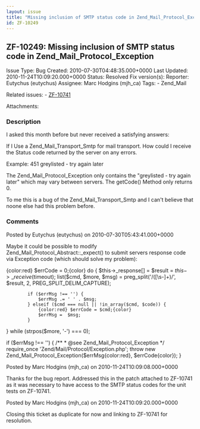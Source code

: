 ```yaml
---
layout: issue
title: "Missing inclusion of SMTP status code in Zend_Mail_Protocol_Exception"
id: ZF-10249
---
```


ZF-10249: Missing inclusion of SMTP status code in Zend\_Mail\_Protocol\_Exception
----------------------------------------------------------------------------------

 Issue Type: Bug Created: 2010-07-30T04:48:35.000+0000 Last Updated: 2010-11-24T10:09:20.000+0000 Status: Resolved Fix version(s): 
 Reporter:  Eutychus (eutychus)  Assignee:  Marc Hodgins (mjh\_ca)  Tags: - Zend\_Mail
 
 Related issues: - [ZF-10741](/issues/browse/ZF-10741)
 
 Attachments: 
### Description

I asked this month before but never received a satisfying answers:

If I Use a Zend\_Mail\_Transport\_Smtp for mail transport. How could I receive the Status code returned by the server on any errors.

Example: 451 greylisted - try again later

The Zend\_Mail\_Protocol\_Exception only contains the "greylisted - try again later" which may vary between servers. The getCode() Method only returns 0.

To me this is a bug of the Zend\_Mail\_Transport\_Smtp and I can't believe that noone else had this problem before.

 

 

### Comments

Posted by Eutychus (eutychus) on 2010-07-30T05:43:41.000+0000

Maybe it could be possible to modify Zend\_Mail\_Protocol\_Abstract::\_expect() to submit servers response code via Exception code (which should solve my problem):

{color:red} $errCode = 0;{color} do { $this->\_response[] = $result = $this->\_receive($timeout); list($cmd, $more, $msg) = preg\_split('/([\\s-]+)/', $result, 2, PREG\_SPLIT\_DELIM\_CAPTURE);

 
            if ($errMsg !== '') {
                $errMsg .= ' ' . $msg;
            } elseif ($cmd === null || !in_array($cmd, $code)) {
                {color:red} $errCode = $cmd;{color}
                $errMsg =  $msg;
            }


} while (strpos($more, '-') === 0);

if ($errMsg !== '') { /\*\* \* @see Zend\_Mail\_Protocol\_Exception \*/ require\_once 'Zend/Mail/Protocol/Exception.php'; throw new Zend\_Mail\_Protocol\_Exception($errMsg{color:red}, $errCode{color}); }

 

 

Posted by Marc Hodgins (mjh\_ca) on 2010-11-24T10:09:08.000+0000

Thanks for the bug report. Addressed this in the patch attached to ZF-10741 as it was necessary to have access to the SMTP status codes for the unit tests on ZF-10741.

 

 

Posted by Marc Hodgins (mjh\_ca) on 2010-11-24T10:09:20.000+0000

Closing this ticket as duplicate for now and linking to ZF-10741 for resolution.

 

 